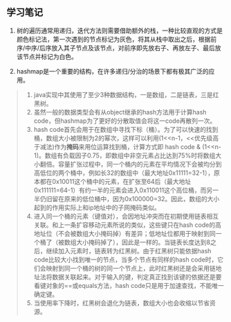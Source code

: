 ## 学习笔记

1. 树的遍历通常用递归，迭代方法则需要借助额外的栈，一种比较直观的方式是颜色标记法，第一次遇到的节点标记为灰色，将其从栈中取出之后，根据前序/中序/后序放入其子节点及该节点，对前序即先放右子、再放左子、最后放该节点并标记为白色。

2. hashmap是一个重要的结构，在许多递归/分治的场景下都有极其广泛的应用。
> 1. java实现中其使用了至少3种数据结构，一是数组，二是链表，三是红黑树。
> 2. 虽然一般的数据类型会有从object继承的hash方法用于计算hash code，但hashmap为了更好的分散取值会将这一code再散列一次。
> 3. hash code首先会用于在数组中寻找下标（桶）。为了可以快速的找到桶，数组大小被限制为2的幂次，这样可以利用(1<<n-1，<<优先级高于减法)作为**掩码**来用位运算找到桶，计算方式即 hash code & (1<<n-1)。数组有负载因子0.75，即数组中非空元素占比达到75%时将数组大小翻倍。容量扩张过程中，同一个桶内的元素在平均情况下会被均分到高低位的两个桶中，例如长32的数组中（最大地址0x11111=32-1），原本都在0x10011这个桶中的元素，在扩张至64后（最大地址0x111111=64-1）有约一半的元素会进入0x110011这个高位桶，而另一半仍旧留在原来的低位桶中，因为0x100000=32。因此，数组的大小起到的作用实际上和ip地址中的子网掩码类似。
> 4. 进入同一个桶的元素（键值对），会因地址冲突而在初期使用链表相互关联。和上一条扩容移动元素所说的类似，这些键只在hash code的高地址位（不会被数组大小掩码掉）有差异；低地址位都用于映射到同一个桶了（被数组大小掩码掉了），因此是一样的。当链表长度达到8之后，继续加入元素时，链表转为红黑树。由于红黑树只能依据hash code比较大小找到唯一的节点，当多个节点有同样的hash code时，它们会映射到同一个桶的树的同一个节点上，此时红黑树还是会采用链地址法将数据关联起来。对于输入的键，判定真正找到该键的依据还是要看键对象的==或equals方法，hash code只是用于加速查找，不能唯一确定键。
> 5. 当使用率下降时，红黑树会退化为链表，数组大小也会收缩以节省资源。
